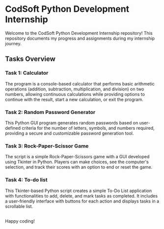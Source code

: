 <h1>CodSoft Python Development Internship</h1>

<p>Welcome to the CodSoft Python Development Internship repository! This repository documents my progress and assignments during my internship journey. </p>

<h2>Tasks Overview</h2>

<h3>Task 1:  Calculator </h3>
<p>The program is a console-based calculator that performs basic arithmetic operations (addition, subtraction, multiplication, and division) on two numbers, allowing continuous calculations while providing options to continue with the result, start a new calculation, or exit the program.</p>
<h3>Task 2:  Random Password Generator</h3>
<p>This Python GUI program generates random passwords based on user-defined criteria for the number of letters, symbols, and numbers required, providing a secure and customizable password generation tool.</p>
<h3>Task 3: Rock-Paper-Scissor Game</h3>
<p>The script is a simple Rock-Paper-Scissors game with a GUI developed using Tkinter in Python. Players can make choices, see the computer's selection, and track their scores with an option to end or reset the game.</p>
<h3>Task 4: To-do list</h3>
<p>This Tkinter-based Python script creates a simple To-Do List application with functionalities to add, delete, and mark tasks as completed. It includes a user-friendly interface with buttons for each action and displays tasks in a scrollable list.</p>
<br>
Happy coding!
